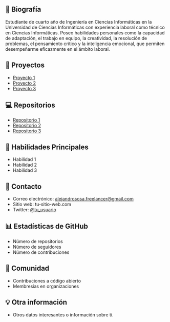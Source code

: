 ## 📝 Biografía
Estudiante de cuarto año de Ingeniería en Ciencias Informáticas en la Universidad de Ciencias Informáticas
con experiencia laboral como técnico en Ciencias Informáticas. Poseo habilidades personales como la capacidad
de adaptación, el trabajo en equipo, la creatividad, la resolución de problemas, el pensamiento crítico y la
inteligencia emocional, que permiten desempeñarme eficazmente en el ámbito laboral.

## 🚀 Proyectos
- [Proyecto 1](https://your-project-1-url.com)
- [Proyecto 2](https://your-project-2-url.com)
- [Proyecto 3](https://your-project-3-url.com)

## 💻 Repositorios
- [Repositorio 1](https://github.com/your_username/repository1)
- [Repositorio 2](https://github.com/your_username/repository2)
- [Repositorio 3](https://github.com/your_username/repository3)

## 🔧 Habilidades Principales
- Habilidad 1
- Habilidad 2
- Habilidad 3

## 💬 Contacto
- Correo electrónico: alejandrososa.freelancer@gmail.com
- Sitio web: tu-sitio-web.com
- Twitter: [@tu_usuario](https://twitter.com/tu_usuario)

## 📊 Estadísticas de GitHub
- Número de repositorios
- Número de seguidores
- Número de contribuciones

## 💬 Comunidad
- Contribuciones a código abierto
- Membresías en organizaciones

## 💡 Otra información
- Otros datos interesantes o información sobre ti.
